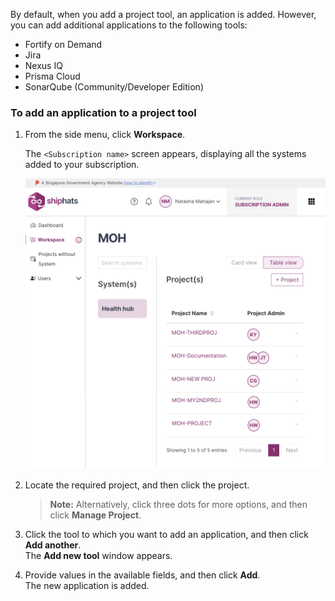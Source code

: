
By default, when you add a project tool, an application is added. However, you can add additional applications to the following tools:

- Fortify on Demand
- Jira
- Nexus IQ
- Prisma Cloud
- SonarQube (Community/Developer Edition)



### To add an application to a project tool


1. From the side menu, click **Workspace**.
    
    The `<Subscription name>` screen appears, displaying all the systems added to your subscription.

    ![view systems](./images/view-systems.png)

1. Locate the required project, and then click the project.

    > **Note:** Alternatively, click three dots for more options, and then click **Manage Project**.

1. Click the tool to which you want to add an application, and then click **Add another**.  
    The **Add new tool** window appears. 
1. Provide values in the available fields, and then click **Add**.    
    The new application is added.
